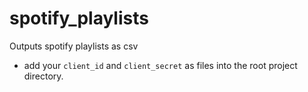 # spotify_playlists
Outputs spotify playlists as csv

* add your `client_id` and `client_secret` as files into the root project directory.
